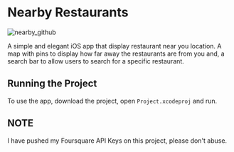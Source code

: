 # Nearby Restaurants
![nearby_github](https://cloud.githubusercontent.com/assets/10048818/21642070/bac6ded4-d2a1-11e6-91c0-c9c11b2c8067.jpg)

A simple and elegant iOS app that display restaurant near you location. A map with pins to display how far away the restaurants are from you and, a search bar to allow users to search for a specific restaurant.

## Running the Project
To use the app, download the project, open `Project.xcodeproj` and run.

## NOTE
I have pushed my Foursquare API Keys on this project, please don't abuse.
